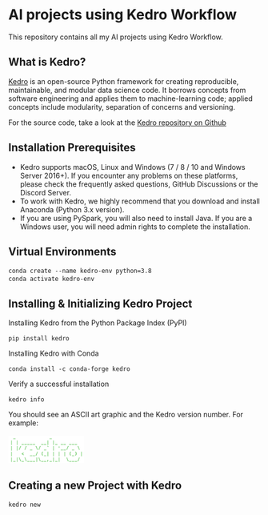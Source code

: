 # AI projects using Kedro Workflow
This repository contains all my AI projects using Kedro Workflow. 

## What is Kedro?
[Kedro](https://kedro.org/) is an open-source Python framework for creating reproducible, maintainable, and modular data science code. It borrows concepts from software engineering and applies them to machine-learning code; applied concepts include modularity, separation of concerns and versioning.

For the source code, take a look at the [Kedro repository on Github](https://github.com/kedro-org/kedro)

## Installation Prerequisites
* Kedro supports macOS, Linux and Windows (7 / 8 / 10 and Windows Server 2016+). If you encounter any problems on these platforms, please check the frequently asked questions, GitHub Discussions or the Discord Server.
* To work with Kedro, we highly recommend that you download and install Anaconda (Python 3.x version).
* If you are using PySpark, you will also need to install Java. If you are a Windows user, you will need admin rights to complete the installation.

## Virtual Environments
```shell
conda create --name kedro-env python=3.8
conda activate kedro-env
```
## Installing & Initializing Kedro Project
Installing Kedro from the Python Package Index (PyPI)

```shell
pip install kedro
```

Installing Kedro with Conda

```shell
conda install -c conda-forge kedro
```

Verify a successful installation

```shell
kedro info
```

You should see an ASCII art graphic and the Kedro version number. For example:
<br><br>
<img src='images/kedro_graphic.png' width='30%'>

## Creating a new Project with Kedro

```shell
kedro new
```